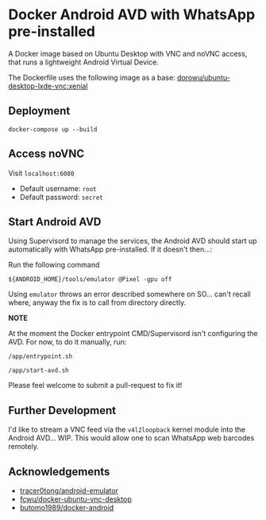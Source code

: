 # Docker Android AVD with WhatsApp pre-installed
A Docker image based on Ubuntu Desktop with VNC and noVNC access, that runs a lightweight Android Virtual Device.

The Dockerfile uses the following image as a base: [dorowu/ubuntu-desktop-lxde-vnc:xenial](https://hub.docker.com/r/dorowu/ubuntu-desktop-lxde-vnc/)

## Deployment

`docker-compose up --build`

## Access noVNC

Visit `localhost:6080`

* Default username: `root`
* Default password: `secret`

## Start Android AVD

Using Supervisord to manage the services, the Android AVD should start up automatically with WhatsApp pre-installed. If it doesn't then...:

Run the following command

`${ANDROID_HOME}/tools/emulator @Pixel -gpu off`

Using `emulator` throws an error described somewhere on SO... can't recall where, anyway the fix is to call from directory directly.

**NOTE**

At the moment the Docker entrypoint CMD/Supervisord isn't configuring the AVD. For now, to do it manually, run:

`/app/entrypoint.sh`

`/app/start-avd.sh`

Please feel welcome to submit a pull-request to fix it!

## Further Development

I'd like to stream a VNC feed via the `v4l2loopback` kernel module into the Android AVD... WIP. This would allow one to scan WhatsApp web barcodes remotely.

## Acknowledgements

* [tracer0tong/android-emulator](https://github.com/tracer0tong/android-emulator)
* [fcwu/docker-ubuntu-vnc-desktop](https://github.com/fcwu/docker-ubuntu-vnc-desktop)
* [butomo1989/docker-android](https://github.com/butomo1989/docker-android)
